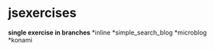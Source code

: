 # jsexercises
**single exercise in branches**
  *inline
  *simple_search_blog
  *microblog
  *konami
